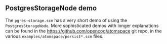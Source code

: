 
PostgresStorageNode demo
------------------------
The `pgres-storage.scm` has a very short demo of using the
`PostgresStorageNode`. More sophisticated demos with longer
explanations can be found in the https://github.com/opencog/atomspace
git repo, in the various `examples/atomspace/persist*.scm` files.
